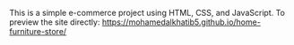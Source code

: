  This is a simple e-commerce project using HTML, CSS, and JavaScript. To preview the site directly:
https://mohamedalkhatib5.github.io/home-furniture-store/
